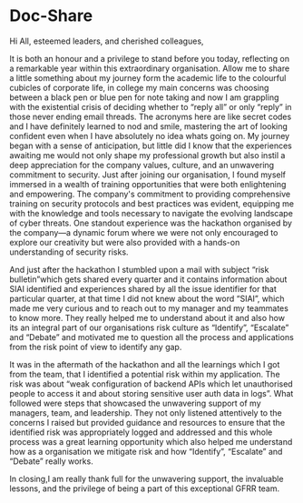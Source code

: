 # Doc-Share

Hi All, esteemed leaders, and cherished colleagues,

It is both an honour and a privilege to stand before you today, reflecting on a remarkable year within this extraordinary organisation. Allow me to share a little something about my journey form the academic life to the colourful cubicles of corporate life, in college my main concerns was choosing between a black pen or blue pen for note taking and now I am grappling with the existential crisis of deciding whether to “reply all” or only “reply” in those never ending email threads. The acronyms here are like secret codes and I have definitely learned to nod and smile, mastering the art of looking confident even when I have absolutely no idea whats going on.
My journey began with a sense of anticipation, but little did I know that the experiences awaiting me would not only shape my professional growth but also instil a deep appreciation for the company values, culture, and an unwavering commitment to security.
Just after joining our organisation, I found myself immersed in a wealth of training opportunities that were both enlightening and empowering. The company's commitment to providing comprehensive training on security protocols and best practices was evident, equipping me with the knowledge and tools necessary to navigate the evolving landscape of cyber threats. One standout experience was the hackathon organised by the company—a dynamic forum where we were not only encouraged to explore our creativity but were also provided with a hands-on understanding of security risks. 

And just after the hackathon I stumbled upon a mail with subject “risk bulletin”which gets shared every quarter and it contains information about SIAI identified and experiences shared by all the issue identifier for that particular quarter, at that time I did not knew about the word “SIAI”, which made me very curious and to reach out to my manager and my teammates to know more. They really helped me to understand about it and also how its an integral part of our organisations risk culture as “Identify”, “Escalate” and “Debate” and motivated me to question all the process and applications from the risk point of view to identify any gap. 

It was in the aftermath of the hackathon and all the learnings which I got from the team, that I identified a potential risk within my application. The risk was about “weak configuration of backend APIs which let unauthorised people to access it and about storing sensitive user auth data in logs”. What followed were steps that showcased the unwavering support of my managers, team, and leadership. They not only listened attentively to the concerns I raised but provided guidance and resources to ensure that the identified risk was appropriately logged and addressed and this whole process was a great learning opportunity which also helped me understand how as a organisation we mitigate risk and how “Identify”, “Escalate” and “Debate” really works. 

In closing,I am really thank full for the unwavering support, the invaluable lessons, and the privilege of being a part of this exceptional GFRR team.
